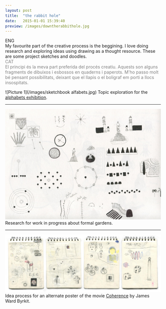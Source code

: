 ```yaml
---
layout: post
title:  "the rabbit hole"
date:   2015-01-01 15:39:40
preview: /images/downtherabbithole.jpg
---
```


<div class="row">

  <div class="column">
  ENG<br>
  My favourite part of the creative process is the beggining. I love doing research and exploring ideas using drawing as a thought resource. These are some project sketches and doodles.
</div>

   <div class="column">
   <font color="#808080">
   CAT<br>
   El principi és la meva part preferida del procés creatiu. Aquests son alguns fragments de dibuixos i esbossos en quaderns i paperots. M'ho passo molt bé pensant possibilitats, deixant que el llapis o el boligraf em porti a llocs insospitats. </font>
   </div>


 </div>

![Picture 1](/images/sketchbook alfabets.jpg)
Topic exploration for the <a href="{{ site.baseurl }}/2015/10/09/alphabets/">alphabets exhibition</a>.

---

![Picture 1](/images/quadern051.jpg)
Research for work in progress about formal gardens.

---

![Picture 1](/images/coherenceprocess.jpg)
Idea process for an alternate poster of the movie <a href="https://www.imdb.com/title/tt2866360/">Coherence</a> by James Ward Byrkit.
